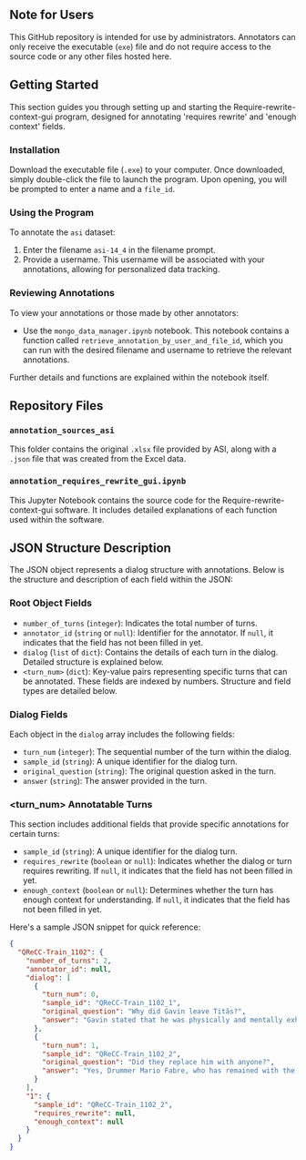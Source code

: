 ## Note for Users

This GitHub repository is intended for use by administrators. Annotators can only receive the executable (`exe`) file and do not require access to the source code or any other files hosted here. 


## Getting Started

This section guides you through setting up and starting the Require-rewrite-context-gui program, designed for annotating 'requires rewrite' and 'enough context' fields.

### Installation

Download the executable file (`.exe`) to your computer. Once downloaded, simply double-click the file to launch the program. Upon opening, you will be prompted to enter a name and a `file_id`. 

### Using the Program

To annotate the `asi` dataset:
1. Enter the filename `asi-14_4` in the filename prompt.
2. Provide a username. This username will be associated with your annotations, allowing for personalized data tracking.

### Reviewing Annotations

To view your annotations or those made by other annotators:
- Use the `mongo_data_manager.ipynb` notebook. This notebook contains a function called `retrieve_annotation_by_user_and_file_id`, which you can run with the desired filename and username to retrieve the relevant annotations.

Further details and functions are explained within the notebook itself.

## Repository Files

### `annotation_sources_asi`
This folder contains the original `.xlsx` file provided by ASI, along with a `.json` file that was created from the Excel data. 

### `annotation_requires_rewrite_gui.ipynb`
This Jupyter Notebook contains the source code for the Require-rewrite-context-gui software. It includes detailed explanations of each function used within the software.


## JSON Structure Description

The JSON object represents a dialog structure with annotations. Below is the structure and description of each field within the JSON:

### Root Object Fields

- `number_of_turns` (`integer`): Indicates the total number of turns.
- `annotator_id` (`string` or `null`): Identifier for the annotator. If `null`, it indicates that the field has not been filled in yet.
- `dialog` (`list` of `dict`): Contains the details of each turn in the dialog. Detailed structure is explained below.
- `<turn_num>` (`dict`): Key-value pairs representing specific turns that can be annotated. These fields are indexed by numbers. Structure and field types are detailed below.

### Dialog Fields

Each object in the `dialog` array includes the following fields:

- `turn_num` (`integer`): The sequential number of the turn within the dialog.
- `sample_id` (`string`): A unique identifier for the dialog turn.
- `original_question` (`string`): The original question asked in the turn.
- `answer` (`string`): The answer provided in the turn.

### <turn_num> Annotatable Turns

This section includes additional fields that provide specific annotations for certain turns:

- `sample_id` (`string`):  A unique identifier for the dialog turn.
- `requires_rewrite` (`boolean` or `null`): Indicates whether the dialog or turn requires rewriting. If `null`, it indicates that the field has not been filled in yet.
- `enough_context` (`boolean` or `null`): Determines whether the turn has enough context for understanding. If `null`, it indicates that the field has not been filled in yet.

Here's a sample JSON snippet for quick reference:

```json
{
  "QReCC-Train_1102": {
    "number_of_turns": 2,
    "annotator_id": null,
    "dialog": [
      {
        "turn_num": 0,
        "sample_id": "QReCC-Train_1102_1",
        "original_question": "Why did Gavin leave Titãs?",
        "answer": "Gavin stated that he was physically and mentally exhausted because of the Titas tours and album releases."
      },
      {
        "turn_num": 1,
        "sample_id": "QReCC-Train_1102_2",
        "original_question": "Did they replace him with anyone?",
        "answer": "Yes, Drummer Mario Fabre, who has remained with the Titas since then as a session member."
      }
    ],
    "1": {
      "sample_id": "QReCC-Train_1102_2",
      "requires_rewrite": null,
      "enough_context": null
    }
  }
}
